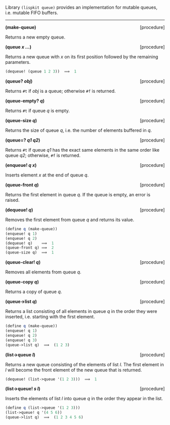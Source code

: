 Library `(lispkit queue)` provides an implementation for mutable queues, i.e. mutable FIFO buffers.

***

**(make-queue)** <span style="float:right;text-align:rigth;">[procedure]</span>   

Returns a new empty queue.

**(queue _x ..._)** <span style="float:right;text-align:rigth;">[procedure]</span>   

Returns a new queue with _x_ on its first position followed by the remaining parameters.

```scheme
(dequeue! (queue 1 2 3))  ⟹  1 
```

**(queue? _obj_)** <span style="float:right;text-align:rigth;">[procedure]</span>   

Returns `#t` if _obj_ is a queue; otherwise `#f` is returned.

**(queue-empty? _q_)** <span style="float:right;text-align:rigth;">[procedure]</span>   

Returns `#t` if queue _q_ is empty.

**(queue-size _q_)** <span style="float:right;text-align:rigth;">[procedure]</span>   

Returns the size of queue _q_, i.e. the number of elements buffered in _q_.

**(queue=? _q1 q2_)** <span style="float:right;text-align:rigth;">[procedure]</span>   

Returns `#t` if queue _q1_ has the exact same elements in the same order like queue _q2_; otherwise, `#f` is returned.

**(enqueue! _q x_)** <span style="float:right;text-align:rigth;">[procedure]</span>   

Inserts element _x_ at the end of queue _q_.

**(queue-front _q_)** <span style="float:right;text-align:rigth;">[procedure]</span>   

Returns the first element in queue _q_. If the queue is empty, an error is raised.

**(dequeue! _q_)** <span style="float:right;text-align:rigth;">[procedure]</span>   

Removes the first element from queue _q_ and returns its value.

```scheme
(define q (make-queue))
(enqueue! q 1)
(enqueue! q 2)
(dequeue! q)    ⟹  1
(queue-front q) ⟹  2
(queue-size q)  ⟹  1
```

**(queue-clear! _q_)** <span style="float:right;text-align:rigth;">[procedure]</span>   

Removes all elements from queue _q_.

**(queue-copy _q_)** <span style="float:right;text-align:rigth;">[procedure]</span>   

Returns a copy of queue _q_.

**(queue-\>list _q_)** <span style="float:right;text-align:rigth;">[procedure]</span>   

Returns a list consisting of all elements in queue _q_ in the order they were inserted, i.e. starting with the first element.

```scheme
(define q (make-queue))
(enqueue! q 1)
(enqueue! q 2)
(enqueue! q 3)
(queue->list q)  ⟹  (1 2 3)
```

**(list-\>queue _l_)** <span style="float:right;text-align:rigth;">[procedure]</span>   

Returns a new queue consisting of the elements of list _l_. The first element in _l_ will become the front element of the new queue that is returned.

```scheme
(dequeue! (list->queue '(1 2 3)))  ⟹  1
```

**(list-\>queue! _s l_)** <span style="float:right;text-align:rigth;">[procedure]</span>   

Inserts the elements of list _l_ into queue _q_ in the order they appear in the list.

```scheme
(define q (list->queue '(1 2 3)))
(list->queue! q '(4 5 6))
(queue->list q)  ⟹  (1 2 3 4 5 6)
```
